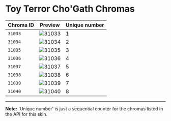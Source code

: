 # Toy Terror Cho'Gath Chromas

| Chroma ID | Preview | Unique number |
|---|---|---|
| `31033` | ![31033](https://raw.communitydragon.org/latest/plugins/rcp-be-lol-game-data/global/default/v1/champion-chroma-images/31/31033.png) | 1 |
| `31034` | ![31034](https://raw.communitydragon.org/latest/plugins/rcp-be-lol-game-data/global/default/v1/champion-chroma-images/31/31034.png) | 2 |
| `31035` | ![31035](https://raw.communitydragon.org/latest/plugins/rcp-be-lol-game-data/global/default/v1/champion-chroma-images/31/31035.png) | 3 |
| `31036` | ![31036](https://raw.communitydragon.org/latest/plugins/rcp-be-lol-game-data/global/default/v1/champion-chroma-images/31/31036.png) | 4 |
| `31037` | ![31037](https://raw.communitydragon.org/latest/plugins/rcp-be-lol-game-data/global/default/v1/champion-chroma-images/31/31037.png) | 5 |
| `31038` | ![31038](https://raw.communitydragon.org/latest/plugins/rcp-be-lol-game-data/global/default/v1/champion-chroma-images/31/31038.png) | 6 |
| `31039` | ![31039](https://raw.communitydragon.org/latest/plugins/rcp-be-lol-game-data/global/default/v1/champion-chroma-images/31/31039.png) | 7 |
| `31040` | ![31040](https://raw.communitydragon.org/latest/plugins/rcp-be-lol-game-data/global/default/v1/champion-chroma-images/31/31040.png) | 8 |

---

**Note:** 'Unique number' is just a sequential counter for the chromas listed in the API for this skin.